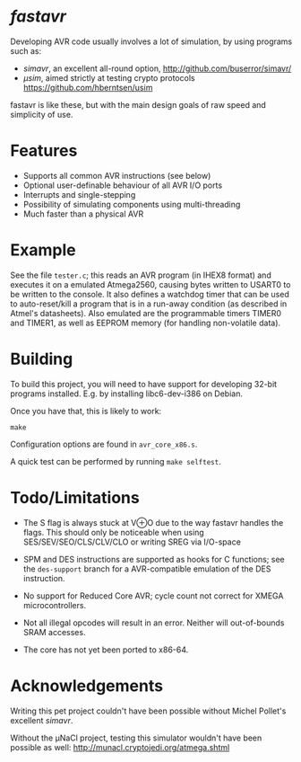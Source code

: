 *fastavr*
=======

Developing AVR code usually involves a lot of simulation, by using programs such as:

* _simavr_, an excellent all-round option, http://github.com/buserror/simavr/
* _μsim_, aimed strictly at testing crypto protocols https://github.com/hberntsen/usim
  
fastavr is like these, but with the main design goals of raw speed and simplicity of use.

Features
=========

* Supports all common AVR instructions (see below)
* Optional user-definable behaviour of all AVR I/O ports
* Interrupts and single-stepping
* Possibility of simulating components using multi-threading
* Much faster than a physical AVR

Example
=======

See the file `tester.c`; this reads an AVR program (in IHEX8 format) and executes it on a emulated Atmega2560, causing bytes
written to USART0 to be written to the console.  It also defines a watchdog timer that can be used to auto-reset/kill a program
that is in a run-away condition (as described in Atmel's datasheets). Also emulated are the programmable timers TIMER0 and
TIMER1, as well as EEPROM memory (for handling non-volatile data).

Building
========

To build this project, you will need to have support for developing 32-bit programs installed. E.g. by installing libc6-dev-i386 on Debian.

Once you have that, this is likely to work:
```
make
```

Configuration options are found in `avr_core_x86.s`.

A quick test can be performed by running `make selftest`.

Todo/Limitations
====
* The S flag is always stuck at V⊕O due to the way fastavr handles
the flags. This should only be noticeable when using SES/SEV/SEO/CLS/CLV/CLO
or writing SREG via I/O-space

* SPM and DES instructions are supported as hooks for C functions; see the `des-support` branch for a AVR-compatible emulation of the DES instruction.

* No support for Reduced Core AVR; cycle count not correct for XMEGA microcontrollers.
  
* Not all illegal opcodes will result in an error. Neither will out-of-bounds SRAM accesses.

* The core has not yet been ported to x86-64.

Acknowledgements
================

Writing this pet project couldn't have been possible without Michel Pollet's excellent _simavr_. 

Without the μNaCl project, testing this simulator wouldn't have been possible as well:
http://munacl.cryptojedi.org/atmega.shtml
